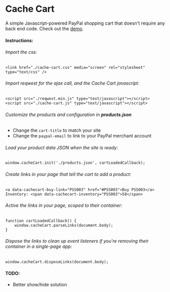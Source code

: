 # Cache Cart
A simple Javascript-powered PayPal shopping cart that doesn't require any back end code. Check out the [demo](http://cacheflowe.github.com/cache-cart/).

#### Instructions:
###### Import the css:
```
<link href="./cache-cart.css" media="screen" rel="stylesheet" type="text/css" />
```

###### Import reqwest for the ajax call, and the Cache Cart javascript:
```
<script src="./reqwest.min.js" type="text/javascript"></script>
<script src="./cache-cart.js" type="text/javascript"></script>
```

###### Customize the products and configuration in **products.json**
* Change the `cart-title` to match your site
* Change the `paypal-email` to link to your PayPal merchant account

###### Load your product data JSON when the site is ready:
```
window.cacheCart.init('./products.json', cartLoadedCallback);
```

###### Create links in your page that tell the cart to add a product:
```
<a data-cachecart-buy-link="PSS003" href="#PSS003">Buy PSS003</a>
Inventory: <span data-cachecart-inventory="PSS003">58</span>
```

###### Active the links in your page, scoped to their container:
```
function cartLoadedCallback() {
	window.cacheCart.parseLinks(document.body);
}
```

###### Dispose the links to clean up event listeners if you're removing their container in a single-page app:
```
window.cacheCart.disposeLinks(document.body);
```

#### TODO:

* Better show/hide solution
